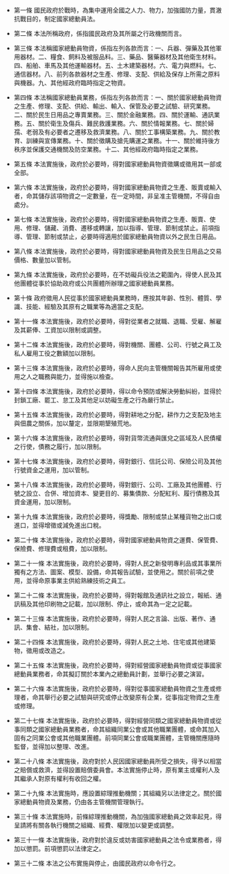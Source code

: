 * 第一條 國民政府於戰時，為集中運用全國之人力、物力，加強國防力量，貫澈抗戰目的，制定國家總動員法。

* 第二條 本法所稱政府，係指國民政府及其所屬之行政機關而言。

* 第三條 本法稱國家總動員物資，係指左列各款而言：一、兵器、彈藥及其他軍用器材。二、糧食、飼料及被服品料。三、藥品、醫藥器材及其他衛生材料。四、船舶、車馬及其他運輸器材。五、土木建築器材。六、電力與燃料。七、通信器材。八、前列各款器材之生產、修理、支配、供給及保存上所需之原料與機器。九、其他經政府臨時指定之物資。

* 第四條 本法稱國家總動員業務，係指左列各款而言：一、關於國家總動員物資之生產、修理、支配、供給、輸出、輸入、保管及必要之試驗、研究業務。二、關於民生日用品之專賣業務。三、關於金融業務。四、關於運輸、通訊業務。五、關於衛生及傷兵、難民救護業務。六、關於情報業務。七、關於婦孺、老弱及有必要者之遷移及救濟業務。八、關於工事構築業務。九、關於教育、訓練與宣傳業務。十、關於徵購及搶先購運之業務。十一、關於維持後方秩序並保護交通機關及防空業務。十二、其他經政府臨時指定之業務。

* 第五條 本法實施後，政府於必要時，得對國家總動員物資徵購或徵用其一部或全部。

* 第六條 本法實施後，政府於必要時，得對國家總動員物資之生產、販賣或輸入者，命其儲存該項物資之一定數量，在一定時間，非呈准主管機關，不得自由處分。

* 第七條 本法實施後，政府於必要時，得對國家總動員物資之生產、販賣、使用、修理、儲藏、消費、遷移或轉讓，加以指導、管理、節制或禁止。前項指導、管理、節制或禁止，必要時得適用於國家總動員物資以外之民生日用品。

* 第八條 本法實施後，政府於必要時，得對國家總動員物資及民生日用品之交易價格、數量加以管制。

* 第九條 本法實施後，政府於必要時，在不妨礙兵役法之範圍內，得使人民及其他團體從事於協助政府或公共團體所辦理之國家總動員業務。

* 第十條 政府徵用人民從事於國家總動員業務時，應按其年齡、性別、體質、學識、技能、經驗及其原有之職業等為適當之支配。

* 第十一條 本法實施後，政府於必要時，得對從業者之就職、退職、受雇、解雇及其薪俸、工資加以限制或調整。

* 第十二條 本法實施後，政府於必要時，得對機關、團體、公司、行號之員工及私人雇用工役之數額加以限制。

* 第十三條 本法實施後，政府於必要時，得命人民向主管機關報告其所雇用或使用之人之職務與能力，並得施以檢查。

* 第十四條 本法實施後，政府於必要時，得以命令預防或解決勞動糾紛，並得於封鎖工廠、罷工、怠工及其他足以妨礙生產之行為嚴行禁止。

* 第十五條 本法實施後，政府於必要時，得對耕地之分配，耕作力之支配及地主與佃農之關係，加以釐定，並限期墾殖荒地。

* 第十六條 本法實施後，政府於必要時，得對貨幣流通與匯兌之區域及人民債權之行使，債務之履行，加以限制。

* 第十七條 本法實施後，政府於必要時，得對銀行、信託公司、保險公司及其他行號資金之運用，加以管制。

* 第十八條 本法實施後，政府於必要時，得對銀行、公司、工廠及其他團體、行號之設立、合併、增加資本、變更目的、募集債款、分配紅利、履行債務及其資金運用，加以限制。

* 第十九條 本法實施後，政府於必要時，得獎勵、限制或禁止某種貨物之出口或進口，並得增徵或減免進出口稅。

* 第二十條 本法實施後，政府於必要時，得對國家總動員物資之運費、保管費、保險費、修理費或租費，加以限制。

* 第二十一條 本法實施後，政府於必要時，得對人民之新發明專利品或其事業所獨有之方法、圖案、模型、設備，命其報告試驗，並使用之。關於前項之使用，並得命原事業主供給熟練技術之員工。

* 第二十二條 本法實施後，政府於必要時，得對報館及通訊社之設立，報紙、通訊稿及其他印刷物之記載，加以限制、停止，或命其為一定之記載。

* 第二十三條 本法實施後，政府於必要時，得對人民之言論、出版、著作、通訊、集會、結社，加以限制。

* 第二十四條 本法實施後，政府於必要時，得對人民之土地、住宅或其他建築物，徵用或改造之。

* 第二十五條 本法實施後，政府於必要時，得對經營國家總動員物資或從事國家總動員業務者，命其擬訂關於本業內之總動員計劃，並舉行必要之演習。

* 第二十六條 本法實施後，政府於必要時，得對從事國家總動員物資之生產或修理者，命其舉行必要之試驗與研究或停止改變原有企業，從事指定物資之生產或修理。

* 第二十七條 本法實施後，政府於必要時，得對經營同類之國家總動員物資或從事同類之國家總動員業務者，命其組織同業公會或其他職業團體，或命其加入固有之同業公會或其他職業團體。前項同業公會或職業團體，主管機關應隨時監督，並得加以整理、改進。

* 第二十八條 本法實施後，政府對於人民因國家總動員所受之損失，得予以相當之賠償或救濟，並得設置賠償委員會。本法實施停止時，原有業主或權利人及其繼承人對原有權利有收回之權。

* 第二十九條 本法實施時，應設置綜理推動機關；其組織另以法律定之。關於國家總動員物資及業務，仍由各主管機關管理執行。

* 第三十條 本法實施時，前條綜理推動機關，為加強國家總動員之效率起見，得呈請將有關各執行機關之組織、經費、權限加以變更或調整。

* 第三十一條 本法實施後，政府對於違反或妨害國家總動員之法令或業務者，得加以懲罰。前項懲罰以法律定之。

* 第三十二條 本法之公布實施與停止，由國民政府以命令行之。

